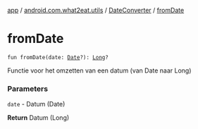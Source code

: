 [app](../../index.md) / [android.com.what2eat.utils](../index.md) / [DateConverter](index.md) / [fromDate](./from-date.md)

# fromDate

`fun fromDate(date: `[`Date`](http://docs.oracle.com/javase/6/docs/api/java/util/Date.html)`?): `[`Long`](https://kotlinlang.org/api/latest/jvm/stdlib/kotlin/-long/index.html)`?`

Functie voor het omzetten van een datum (van Date naar Long)

### Parameters

`date` - Datum (Date)

**Return**
Datum (Long)

